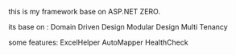 this is my framework base on ASP.NET ZERO. 

its base on : 
Domain Driven Design
Modular Design
Multi Tenancy


some features:
ExcelHelper
AutoMapper
HealthCheck


